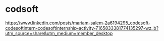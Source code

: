 # codsoft
https://www.linkedin.com/posts/mariam-salem-2a6194295_codesoft-codesoftintern-codesoftinternship-activity-7165833381774135297-wz_b?utm_source=share&utm_medium=member_desktop
